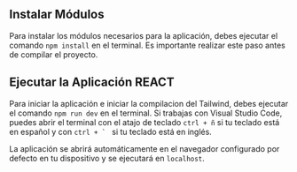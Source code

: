 ## Instalar Módulos
Para instalar los módulos necesarios para la aplicación, debes ejecutar el comando `npm install` en el terminal.
Es importante realizar este paso antes de compilar el proyecto.

## Ejecutar la Aplicación REACT
Para iniciar la aplicación e iniciar la compilacion del Tailwind, debes ejecutar el comando `npm run dev` en el terminal. Si trabajas con Visual Studio Code, puedes abrir el terminal con el atajo de teclado `ctrl + ñ` si tu teclado está en español y con ```ctrl + ` ``` si tu teclado está en inglés. 

La aplicación se abrirá automáticamente en el navegador configurado por defecto en tu dispositivo y se ejecutará en `localhost`.


